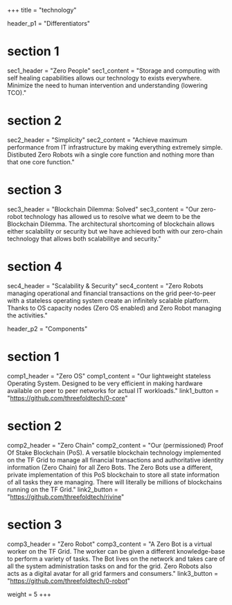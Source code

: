 +++
title = "technology"

header_p1 = "Differentiators"

# section 1
sec1_header = "Zero People"
sec1_content = "Storage and computing with self healing capabilities allows our technology to exists everywhere. Minimize the need to human intervention and understanding (lowering TCO)."


# section 2
sec2_header = "Simplicity"
sec2_content = "Achieve maximum performance from IT infrastructure by making everything extremely simple. Distibuted Zero Robots wih a single core function and nothing more than that one core function."


# section 3
sec3_header = "Blockchain Dilemma: Solved"
sec3_content = "Our zero-robot technology has allowed us to resolve what we deem to be the Blockchain Dilemma. The architectural shortcoming of blockchain allows either scalability or security but we have achieved both with our zero-chain technology that allows both scalabilitye and security."

# section 4
sec4_header = "Scalability & Security"
sec4_content = "Zero Robots managing operational and financial transactions on the grid peer-to-peer with a stateless operating system create an infinitely scalable platform. Thanks to OS capacity nodes (Zero OS enabled) and Zero Robot managing the activities."


header_p2 = "Components"

# section 1
comp1_header = "Zero OS"
comp1_content = "Our lightweight stateless Operating System. Designed to be very efficient in making hardware available on  peer to peer networks for actual IT workloads."
link1_button = "https://github.com/threefoldtech/0-core"

# section 2
comp2_header = "Zero Chain"
comp2_content = "Our (permissioned) Proof Of Stake Blockchain (PoS). A versatile blockchain technology implemented on the TF Grid to manage all financial transactions and authoritative identity information (Zero Chain) for all Zero Bots. The Zero Bots use a different, private implementation of this PoS blockchain to store all state information of all tasks they are  managing. There will literally be millions of blockchains running on the TF Grid."
link2_button = "https://github.com/threefoldtech/rivine"

# section 3
comp3_header = "Zero Robot"
comp3_content = "A Zero Bot is a virtual worker on the TF Grid. The worker can be given a different knowledge-base to perform a variety of tasks. The Bot lives on the network and takes care of all the system administration tasks on and for the grid. Zero Robots also acts as a digital avatar for all grid farmers and consumers."
link3_button = "https://github.com/threefoldtech/0-robot"

weight = 5
+++
